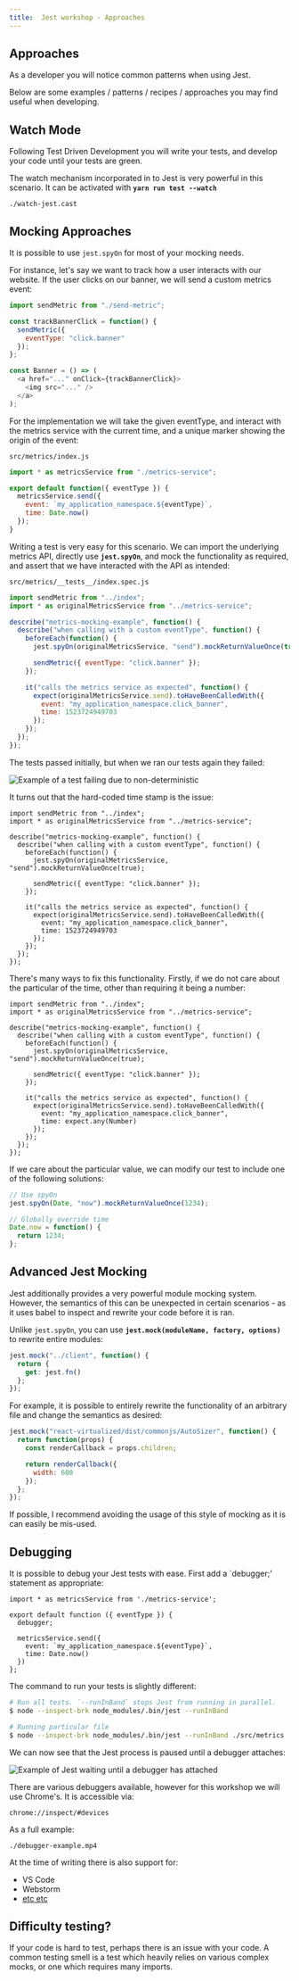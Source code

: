 ```yaml
---
title:  Jest workshop - Approaches
---
```


## Approaches

As a developer you will notice common patterns when using Jest.

Below are some examples / patterns / recipes / approaches you may find
useful when developing.

## Watch Mode

Following Test Driven Development you will write your tests,
and develop your code until your tests are green.

The watch mechanism incorporated in to Jest is very powerful
in this scenario. It can be activated with **`yarn run test --watch`**

```asciinema
./watch-jest.cast
```

## Mocking Approaches

It is possible to use `jest.spyOn` for most of your mocking needs.

For instance, let's say we want to track how a user interacts with our website.
If the user clicks on our banner, we will send a custom metrics event:

```javascript
import sendMetric from "./send-metric";

const trackBannerClick = function() {
  sendMetric({
    eventType: "click.banner"
  });
};

const Banner = () => (
  <a href="..." onClick={trackBannerClick}>
    <img src="..." />
  </a>
);
```

For the implementation we will take the given eventType, and interact with the
metrics service with the current time, and a unique marker showing the origin of the
event:

`src/metrics/index.js`

```javascript
import * as metricsService from "./metrics-service";

export default function({ eventType }) {
  metricsService.send({
    event: `my_application_namespace.${eventType}`,
    time: Date.now()
  });
}
```

Writing a test is very easy for this scenario. We can import the underlying
metrics API, directly use **`jest.spyOn`**, and mock the functionality as required,
and assert that we have interacted with the API as intended:

`src/metrics/__tests__/index.spec.js`

```javascript
import sendMetric from "../index";
import * as originalMetricsService from "../metrics-service";

describe("metrics-mocking-example", function() {
  describe("when calling with a custom eventType", function() {
    beforeEach(function() {
      jest.spyOn(originalMetricsService, "send").mockReturnValueOnce(true);

      sendMetric({ eventType: "click.banner" });
    });

    it("calls the metrics service as expected", function() {
      expect(originalMetricsService.send).toHaveBeenCalledWith({
        event: "my_application_namespace.click_banner",
        time: 1523724949703
      });
    });
  });
});
```

The tests passed initially, but when we ran our tests again they failed:

![](./time-failure.png "Example of a test failing due to non-deterministic")

It turns out that the hard-coded time stamp is the issue:

```javascript{15}
import sendMetric from "../index";
import * as originalMetricsService from "../metrics-service";

describe("metrics-mocking-example", function() {
  describe("when calling with a custom eventType", function() {
    beforeEach(function() {
      jest.spyOn(originalMetricsService, "send").mockReturnValueOnce(true);

      sendMetric({ eventType: "click.banner" });
    });

    it("calls the metrics service as expected", function() {
      expect(originalMetricsService.send).toHaveBeenCalledWith({
        event: "my_application_namespace.click_banner",
        time: 1523724949703
      });
    });
  });
});
```

There's many ways to fix this functionality. Firstly, if we do not care about the
particular of the time, other than requiring it being a number:

```javascript{15}
import sendMetric from "../index";
import * as originalMetricsService from "../metrics-service";

describe("metrics-mocking-example", function() {
  describe("when calling with a custom eventType", function() {
    beforeEach(function() {
      jest.spyOn(originalMetricsService, "send").mockReturnValueOnce(true);

      sendMetric({ eventType: "click.banner" });
    });

    it("calls the metrics service as expected", function() {
      expect(originalMetricsService.send).toHaveBeenCalledWith({
        event: "my_application_namespace.click_banner",
        time: expect.any(Number)
      });
    });
  });
});
```

If we care about the particular value, we can modify our test to include
one of the following solutions:

```javascript
// Use spyOn
jest.spyOn(Date, "now").mockReturnValueOnce(1234);

// Globally override time
Date.now = function() {
  return 1234;
};
```

## Advanced Jest Mocking

Jest additionally provides a very powerful module mocking system. However, the semantics
of this can be unexpected in certain scenarios - as it uses babel to inspect and rewrite your code before it is ran.

Unlike `jest.spyOn`, you can use **`jest.mock(moduleName, factory, options)`** to rewrite entire modules:

```javascript
jest.mock("../client", function() {
  return {
    get: jest.fn()
  };
});
```

For example, it is possible to entirely rewrite the functionality of an arbitrary file and change the semantics
as desired:

```javascript
jest.mock("react-virtualized/dist/commonjs/AutoSizer", function() {
  return function(props) {
    const renderCallback = props.children;

    return renderCallback({
      width: 600
    });
  };
});
```

If possible, I recommend avoiding the usage of this style of mocking as it is can easily be mis-used.

## Debugging

It is possible to debug your Jest tests with ease. First add a `debugger;' statement as appropriate:

```javascript{4}
import * as metricsService from './metrics-service';

export default function ({ eventType }) {
  debugger;

  metricsService.send({
    event: `my_application_namespace.${eventType}`,
    time: Date.now()
  })
};
```

The command to run your tests is slightly different:

```bash
# Run all tests. `--runInBand` stops Jest from running in parallel.
$ node --inspect-brk node_modules/.bin/jest --runInBand

# Running particular file
$ node --inspect-brk node_modules/.bin/jest --runInBand ./src/metrics
```

We can now see that the Jest process is paused until a debugger attaches:

![](./paused-jest.png "Example of Jest waiting until a debugger has attached")

There are various debuggers available, however for this workshop we will use Chrome's.
It is accessible via:

```
chrome://inspect/#devices
```

As a full example:

```video
./debugger-example.mp4
```

At the time of writing there is also support for:

* VS Code
* Webstorm
* [etc etc](https://facebook.github.io/jest/docs/en/troubleshooting.html)

## Difficulty testing?

If your code is hard to test, perhaps there is an issue with your code. A common testing smell is a test which heavily
relies on various complex mocks, or one which requires many imports.
